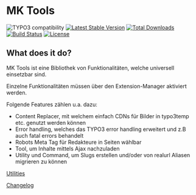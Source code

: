 MK Tools
========

![TYPO3 compatibility](https://img.shields.io/badge/TYPO3-10.4%20%7C%2011.5-orange?maxAge=3600&style=flat-square&logo=typo3)
[![Latest Stable Version](https://img.shields.io/packagist/v/dmk/mktools.svg?maxAge=3600&style=flat-square&logo=composer)](https://packagist.org/packages/dmk/mktools)
[![Total Downloads](https://img.shields.io/packagist/dt/dmk/mktools.svg?maxAge=3600&style=flat-square)](https://packagist.org/packages/dmk/mktools)
[![Build Status](https://img.shields.io/github/workflow/status/DMKEBUSINESSGMBH/typo3-mktools/PHP-CI.svg?maxAge=3600&style=flat-square&logo=github-actions)](https://github.com/DMKEBUSINESSGMBH/typo3-mktools/actions?query=workflow%3APHP-CI)
[![License](https://img.shields.io/packagist/l/dmk/mktools.svg?maxAge=3600&style=flat-square&logo=gnu)](https://packagist.org/packages/dmk/mktools)

What does it do?
----------------

MK Tools ist eine Bibliothek von Funktionalitäten, welche universell einsetzbar sind.

Einzelne Funktionalitäten müssen über den Extension-Manager aktiviert werden.

Folgende Features zählen u.a. dazu:

-   Content Replacer, mit welchem einfach CDNs für Bilder in typo3temp etc. genutzt werden können
-   Error handling, welches das TYPO3 error handling erweitert und z.B auch fatal errors behandelt
-   Robots Meta Tag für Redakteure in Seiten wählbar
-   Tool, um Inhalte mittels Ajax nachzuladen
-   Utility und Command, um Slugs erstellen und/oder von realurl Aliasen migrieren zu können


[Utilities](Documentation/Utilities/Index.md)

[Changelog](Documentation/Changelog.md)
